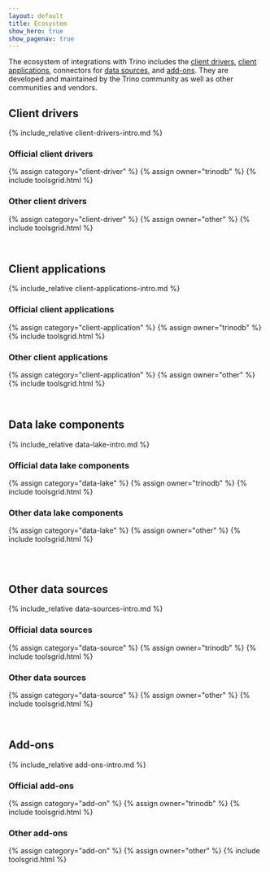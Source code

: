 ```yaml
---
layout: default
title: Ecosystem
show_hero: true
show_pagenav: true
---
```


The ecosystem of integrations with Trino includes the [client
drivers](#client-drivers), [client applications](#client-applications),
connectors for [data sources](#data-sources), and [add-ons](#add-ons). They are
developed and maintained by the Trino community as well as other communities and
vendors.

## Client drivers

{% include_relative client-drivers-intro.md %}

### Official client drivers

{% assign category="client-driver" %}
{% assign owner="trinodb" %}
{% include toolsgrid.html %}

### Other client drivers

{% assign category="client-driver" %}
{% assign owner="other" %}
{% include toolsgrid.html %}

<br>

## Client applications

{% include_relative client-applications-intro.md %}

### Official client applications

{% assign category="client-application" %}
{% assign owner="trinodb" %}
{% include toolsgrid.html %}

### Other client applications

{% assign category="client-application" %}
{% assign owner="other" %}
{% include toolsgrid.html %}

<br>

## Data lake components

{% include_relative data-lake-intro.md %}

### Official data lake components

{% assign category="data-lake" %}
{% assign owner="trinodb" %}
{% include toolsgrid.html %}

### Other data lake components

{% assign category="data-lake" %}
{% assign owner="other" %}
{% include toolsgrid.html %}

<br>


<br>

## Other data sources

{% include_relative data-sources-intro.md %}

### Official data sources

{% assign category="data-source" %}
{% assign owner="trinodb" %}
{% include toolsgrid.html %}

### Other data sources

{% assign category="data-source" %}
{% assign owner="other" %}
{% include toolsgrid.html %}

<br>

## Add-ons

{% include_relative add-ons-intro.md %}

### Official add-ons

{% assign category="add-on" %}
{% assign owner="trinodb" %}
{% include toolsgrid.html %}

### Other add-ons

{% assign category="add-on" %}
{% assign owner="other" %}
{% include toolsgrid.html %}
